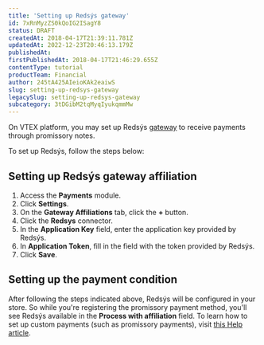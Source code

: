 ```yaml
---
title: 'Setting up Redsýs gateway'
id: 7xRnMyzZS0kQoIG2ISagY8
status: DRAFT
createdAt: 2018-04-17T21:39:11.781Z
updatedAt: 2022-12-23T20:46:13.179Z
publishedAt: 
firstPublishedAt: 2018-04-17T21:46:29.655Z
contentType: tutorial
productTeam: Financial
author: 245tA425AIeioKAk2eaiwS
slug: setting-up-redsys-gateway
legacySlug: setting-up-redsys-gateway
subcategory: 3tDGibM2tqMyqIyukqmmMw
---
```


On VTEX platform, you may set up Redsýs [gateway](/en/tutorial/what-is-a-payment-gateway) to receive payments through promissory notes.

To set up Redsýs, follow the steps below:

## Setting up Redsýs gateway affiliation
1. Access the __Payments__ module.
2. Click __Settings__.
3. On the __Gateway Affiliations__ tab, click the __+__ button.
4. Click the __Redsys__ connector.
5. In the __Application Key__ field, enter the application key provided by Redsýs.
7. In __Application Token__, fill in the field with the token provided by Redsýs.
8. Click __Save__.

## Setting up the payment condition
After following the steps indicated above, Redsýs will be configured in your store. So while you're registering the promissory payment method, you'll see Redsýs available in the __Process with affiliation__ field. To learn how to set up custom payments (such as promissory payments), visit [this Help article](/en/tutorial/how-to-configure-a-customized-payment).
